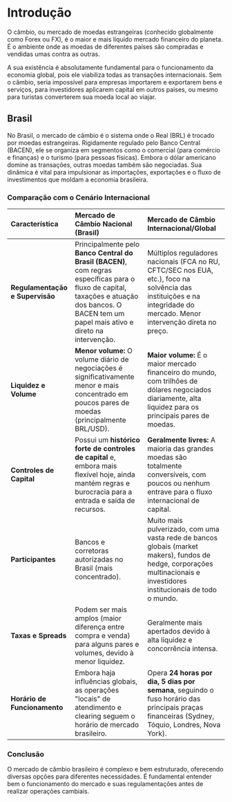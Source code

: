 # Introdução

O câmbio, ou mercado de moedas estrangeiras (conhecido globalmente como Forex ou FX), é o maior e mais líquido mercado financeiro do planeta. É o ambiente onde as moedas de diferentes países são compradas e vendidas umas contra as outras.

A sua existência é absolutamente fundamental para o funcionamento da economia global, pois ele viabiliza todas as transações internacionais. Sem o câmbio, seria impossível para empresas importarem e exportarem bens e serviços, para investidores aplicarem capital em outros países, ou mesmo para turistas converterem sua moeda local ao viajar.

## Brasil

No Brasil, o mercado de câmbio é o sistema onde o Real (BRL) é trocado por moedas estrangeiras. Rigidamente regulado pelo Banco Central (BACEN), ele se organiza em segmentos como o comercial (para comércio e finanças) e o turismo (para pessoas físicas). Embora o dólar americano domine as transações, outras moedas também são negociadas. Sua dinâmica é vital para impulsionar as importações, exportações e o fluxo de investimentos que moldam a economia brasileira.

### Comparação com o Cenário Internacional

| Característica              | Mercado de Câmbio Nacional (Brasil)                            | Mercado de Câmbio Internacional/Global                         |
| :-------------------------- | :------------------------------------------------------------- | :------------------------------------------------------------- |
| **Regulamentação e Supervisão** | Principalmente pelo **Banco Central do Brasil (BACEN)**, com regras específicas para o fluxo de capital, taxações e atuação dos bancos. O BACEN tem um papel mais ativo e direto na intervenção. | Múltiplos reguladores nacionais (FCA no RU, CFTC/SEC nos EUA, etc.), foco na solvência das instituições e na integridade do mercado. Menor intervenção direta no preço. |
| **Liquidez e Volume** | **Menor volume:** O volume diário de negociações é significativamente menor e mais concentrado em poucos pares de moedas (principalmente BRL/USD). | **Maior volume:** É o maior mercado financeiro do mundo, com trilhões de dólares negociados diariamente, alta liquidez para os principais pares de moedas. |
| **Controles de Capital** | Possui um **histórico forte de controles de capital** e, embora mais flexível hoje, ainda mantém regras e burocracia para a entrada e saída de recursos. | **Geralmente livres:** A maioria das grandes moedas são totalmente conversíveis, com poucos ou nenhum entrave para o fluxo internacional de capital. |
| **Participantes** | Bancos e corretoras autorizadas no Brasil (mais concentrado). | Muito mais pulverizado, com uma vasta rede de bancos globais (market makers), fundos de hedge, corporações multinacionais e investidores institucionais de todo o mundo. |
| **Taxas e Spreads** | Podem ser mais amplos (maior diferença entre compra e venda) para alguns pares e volumes, devido à menor liquidez. | Geralmente mais apertados devido à alta liquidez e concorrência intensa. |
| **Horário de Funcionamento** | Embora haja influências globais, as operações "locais" de atendimento e clearing seguem o horário de mercado brasileiro. | Opera **24 horas por dia, 5 dias por semana**, seguindo o fuso horário das principais praças financeiras (Sydney, Tóquio, Londres, Nova York). |

### Conclusão

O mercado de câmbio brasileiro é complexo e bem estruturado, oferecendo diversas opções para diferentes necessidades. É fundamental entender bem o funcionamento do mercado e suas regulamentações antes de realizar operações cambiais.
